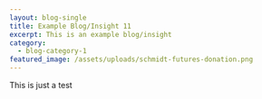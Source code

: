 ```yaml
---
layout: blog-single
title: Example Blog/Insight 11
excerpt: This is an example blog/insight
category:
  - blog-category-1
featured_image: /assets/uploads/schmidt-futures-donation.png
---
```

This is just a test